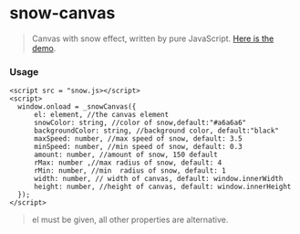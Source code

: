 # snow-canvas
> Canvas with snow effect, written by pure JavaScript. [Here is the demo](https://therefor.github.io/snow-canvas/). 

### Usage 
``` 
<script src = "snow.js></script> 
<script> 
  window.onload = _snowCanvas({ 
      el: element, //the canvas element      
      snowColor: string, //color of snow,default:"#a6a6a6" 
      backgroundColor: string, //background color, default:"black" 
      maxSpeed: number, //max speed of snow, default: 3.5  
      minSpeed: number, //min speed of snow, default: 0.3 
      amount: number, //amount of snow, 150 default 
      rMax: number ,//max radius of snow, default: 4 
      rMin: number, //min  radius of snow, default: 1 
      width: number, // width of canvas, default: window.innerWidth 
      height: number, //height of canvas, default: window.innerHeight 
  });
</script>
``` 

> el must be given, all other properties are alternative. 
